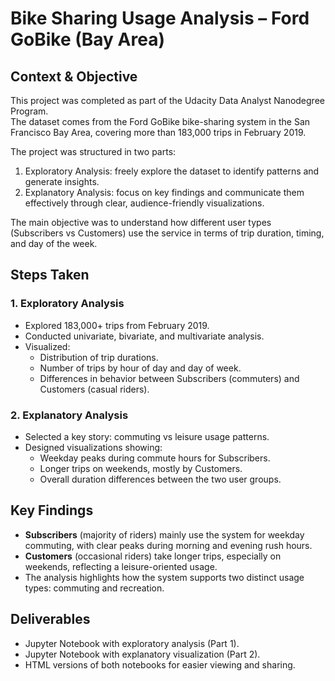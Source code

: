 # Bike Sharing Usage Analysis – Ford GoBike (Bay Area)

## Context & Objective
This project was completed as part of the Udacity Data Analyst Nanodegree Program.  
The dataset comes from the Ford GoBike bike-sharing system in the San Francisco Bay Area, covering more than 183,000 trips in February 2019.  

The project was structured in two parts:
1. Exploratory Analysis: freely explore the dataset to identify patterns and generate insights.  
2. Explanatory Analysis: focus on key findings and communicate them effectively through clear, audience-friendly visualizations.  

The main objective was to understand how different user types (Subscribers vs Customers) use the service in terms of trip duration, timing, and day of the week.

## Steps Taken

### 1. Exploratory Analysis
- Explored 183,000+ trips from February 2019.  
- Conducted univariate, bivariate, and multivariate analysis.  
- Visualized:  
  - Distribution of trip durations.  
  - Number of trips by hour of day and day of week.  
  - Differences in behavior between Subscribers (commuters) and Customers (casual riders).  

### 2. Explanatory Analysis
- Selected a key story: commuting vs leisure usage patterns.  
- Designed visualizations showing:  
  - Weekday peaks during commute hours for Subscribers.  
  - Longer trips on weekends, mostly by Customers.  
  - Overall duration differences between the two user groups.  

## Key Findings
- **Subscribers** (majority of riders) mainly use the system for weekday commuting, with clear peaks during morning and evening rush hours.  
- **Customers** (occasional riders) take longer trips, especially on weekends, reflecting a leisure-oriented usage.  
- The analysis highlights how the system supports two distinct usage types: commuting and recreation.  

## Deliverables
- Jupyter Notebook with exploratory analysis (Part 1).  
- Jupyter Notebook with explanatory visualization (Part 2).  
- HTML versions of both notebooks for easier viewing and sharing.  
